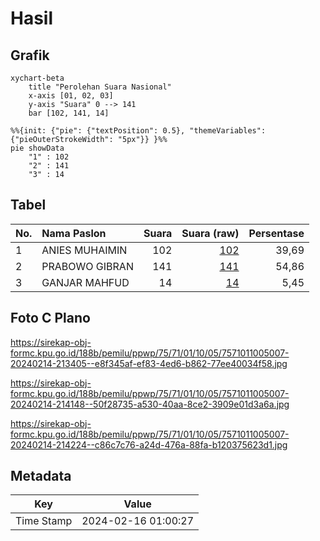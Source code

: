# Hasil

## Grafik

```mermaid
xychart-beta
    title "Perolehan Suara Nasional"
    x-axis [01, 02, 03]
    y-axis "Suara" 0 --> 141
    bar [102, 141, 14]
```

```mermaid
%%{init: {"pie": {"textPosition": 0.5}, "themeVariables": {"pieOuterStrokeWidth": "5px"}} }%%
pie showData
    "1" : 102
    "2" : 141
    "3" : 14
```

## Tabel

| No. | Nama Paslon    | Suara | Suara (raw) | Persentase |
|:--- |:-------------- | -----:| -----------:| ----------:|
| 1   | ANIES MUHAIMIN | 102   | [102][p-1]  | 39,69      |
| 2   | PRABOWO GIBRAN | 141   | [141][p-2]  | 54,86      |
| 3   | GANJAR MAHFUD  | 14    | [14][p-3]   | 5,45       |


[p-1]: https://github.com/gigit-pemilu/pemilu-2024/blob/main/pilpres/hitung-suara/sub/75-gorontalo/sub/71-kota-gorontalo/sub/01-kota-barat/sub/1005-tenilo/sub/007-tps/sub/paslon-1.txt
[p-2]: https://github.com/gigit-pemilu/pemilu-2024/blob/main/pilpres/hitung-suara/sub/75-gorontalo/sub/71-kota-gorontalo/sub/01-kota-barat/sub/1005-tenilo/sub/007-tps/sub/paslon-2.txt
[p-3]: https://github.com/gigit-pemilu/pemilu-2024/blob/main/pilpres/hitung-suara/sub/75-gorontalo/sub/71-kota-gorontalo/sub/01-kota-barat/sub/1005-tenilo/sub/007-tps/sub/paslon-3.txt

## Foto C Plano

https://sirekap-obj-formc.kpu.go.id/188b/pemilu/ppwp/75/71/01/10/05/7571011005007-20240214-213405--e8f345af-ef83-4ed6-b862-77ee40034f58.jpg

https://sirekap-obj-formc.kpu.go.id/188b/pemilu/ppwp/75/71/01/10/05/7571011005007-20240214-214148--50f28735-a530-40aa-8ce2-3909e01d3a6a.jpg

https://sirekap-obj-formc.kpu.go.id/188b/pemilu/ppwp/75/71/01/10/05/7571011005007-20240214-214224--c86c7c76-a24d-476a-88fa-b120375623d1.jpg


## Metadata

| Key        | Value               |
| ---------- | ------------------- |
| Time Stamp | 2024-02-16 01:00:27 |



